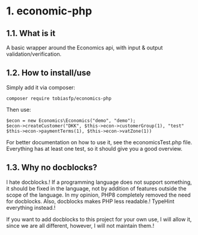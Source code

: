 # 1. economic-php

## 1.1. What is it

A basic wrapper around the Economics api, with input & output validation/verification.

## 1.2. How to install/use

Simply add it via composer:

    composer require tobiasfp/economics-php

Then use:

    $econ = new Economics\Economics("demo", "demo");
    $econ->createCustomer("DKK", $this->econ->customerGroup(1), "test" $this->econ->paymentTerms(1), $this->econ->vatZone(1))

For better documentation on how to use it, see the economicsTest.php file. Everything has at least one test, so it should give you a good overview.

## 1.3. Why no docblocks?

I hate docblocks.!
If a programming language does not support something, it should be fixed in the language, not by addition of features outside the scope of the language.
In my opinion, PHP8 completely removed the need for docblocks. Also, docblocks makes PHP less readable.!
TypeHint everything instead.!

If you want to add docblocks to this project for your own use, I will allow it, since we are all different, however, I will not maintain them.!
